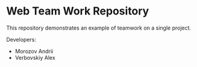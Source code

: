 # Web Team Work Repository
This repository demonstrates an example of teamwork on a single project.

Developers:

* Morozov Andrii
* Verbovskiy Alex
